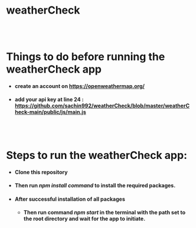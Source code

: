 # weatherCheck



<br>
<br>

# Things to do before running the weatherCheck app
- #### create an account on https://openweathermap.org/
- #### add your api key at line 24  :  https://github.com/sachin992/weatherCheck/blob/master/weatherCheck-main/public/js/main.js


<br>
<br>

# Steps to run the weatherCheck app:

-   #### Clone this repository 
-   ####  Then run *npm install command* to install the required packages.
- #### After successful installation of all packages
  - #### Then run command *npm start* in the terminal with the path set to the root directory and wait for the app to initiate.


<br>
<br>





    

